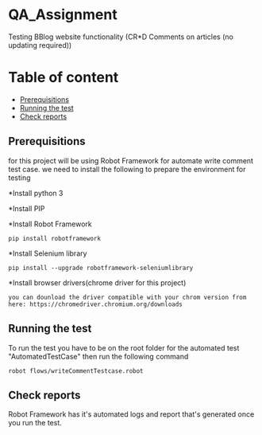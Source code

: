 # QA_Assignment
Testing BBlog website functionality (CR*D Comments on articles (no updating required))

# Table of content 
* [Prerequisitions](#Prerequisitions)
* [Running the test](#Running-the-test)
* [Check reports](#Check-reports)

## Prerequisitions
for this project will be using Robot Framework for automate write comment test case. we need to install the following to prepare the environment for testing

*Install python 3

*Install PIP

*Install Robot Framework
```
pip install robotframework
```
*Install Selenium library
```
pip install --upgrade robotframework-seleniumlibrary
```
*Install browser drivers(chrome driver for this project)
```
you can dounload the driver compatible with your chrom version from here: https://chromedriver.chromium.org/downloads
```

## Running the test

To run the test you have to be on the root folder for the automated test "AutomatedTestCase" then run the following command 
```
robot flows/writeCommentTestcase.robot
```
## Check reports
Robot Framework has it's automated logs and report that's generated once you run the test.

